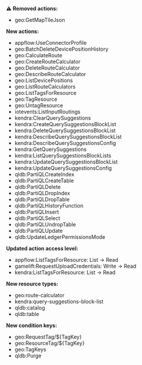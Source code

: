 :warning: **Removed actions:**

- geo:GetMapTileJson

**New actions:**

- appflow:UseConnectorProfile
- geo:BatchDeleteDevicePositionHistory
- geo:CalculateRoute
- geo:CreateRouteCalculator
- geo:DeleteRouteCalculator
- geo:DescribeRouteCalculator
- geo:ListDevicePositions
- geo:ListRouteCalculators
- geo:ListTagsForResource
- geo:TagResource
- geo:UntagResource
- iotevents:ListInputRoutings
- kendra:ClearQuerySuggestions
- kendra:CreateQuerySuggestionsBlockList
- kendra:DeleteQuerySuggestionsBlockList
- kendra:DescribeQuerySuggestionsBlockList
- kendra:DescribeQuerySuggestionsConfig
- kendra:GetQuerySuggestions
- kendra:ListQuerySuggestionsBlockLists
- kendra:UpdateQuerySuggestionsBlockList
- kendra:UpdateQuerySuggestionsConfig
- qldb:PartiQLCreateIndex
- qldb:PartiQLCreateTable
- qldb:PartiQLDelete
- qldb:PartiQLDropIndex
- qldb:PartiQLDropTable
- qldb:PartiQLHistoryFunction
- qldb:PartiQLInsert
- qldb:PartiQLSelect
- qldb:PartiQLUndropTable
- qldb:PartiQLUpdate
- qldb:UpdateLedgerPermissionsMode

**Updated action access level:**

- appflow:ListTagsForResource: List -> Read
- gamelift:RequestUploadCredentials: Write -> Read
- kendra:ListTagsForResource: List -> Read

**New resource types:**

- geo:route-calculator
- kendra:query-suggestions-block-list
- qldb:catalog
- qldb:table

**New condition keys:**

- geo:RequestTag/${TagKey}
- geo:ResourceTag/${TagKey}
- geo:TagKeys
- qldb:Purge
